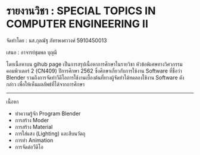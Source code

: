 
# รายงานวิชา : SPECIAL TOPICS IN COMPUTER ENGINEERING II

จัดทำโดย : นส.กุลณัฐ ภัทรพงศาวงศ์ 5910450013

เสนอ : อาจารย์ชุมพล บุญมี

โดยเนื้อหาบน gihub page เป็นการสรุปเนื้อหาการศึกษาในรายวิชา
หัวข้อพิเศษทางวิศวกรรมคอมพิวเตอร์ 2 (CN409) ปีการศึกษา 2562 
ซึ่งศึกษาเกี่ยวกับการใช้งาน Software ที่ชื่อว่า Blender 
รวมถึงการจัดทำวีดีโอการใช้งานเบื้องต้นที่ทางผู้จัดทำได้ทดลองใช้งาน Software ดังกล่าว
เพื่อให้เห็นผลลัพธ์ที่ได้จากการศึกษา

---------
 เนื้อหา

- ทำความรู้จัก Program Blender 
- การสร้าง Moder
- การสร้าง Material 
- การใส่แสง (Lighting) และสีบนวัตถุ
- การทำ Animation 
- การจัดต่อวีดีโอ
